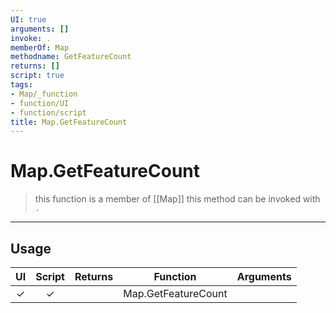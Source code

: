 ```yaml
---
UI: true
arguments: []
invoke: .
memberOf: Map
methodname: GetFeatureCount
returns: []
script: true
tags:
- Map/_function
- function/UI
- function/script
title: Map.GetFeatureCount
---
```

# Map.GetFeatureCount
> this function is a member of [[Map]]
> this method can be invoked with `.`
-----
## Usage
|  UI | Script | Returns | Function | Arguments |
|:---:|:------:|-------:|:--------:|:---------|
|✓|✓||Map.GetFeatureCount||
